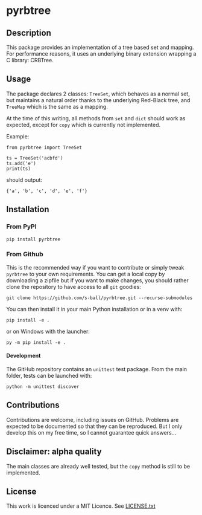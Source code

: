 # pyrbtree

## Description

This package provides an implementation of a tree
based set and mapping. For performance reasons, it
uses an underlying binary extension wrapping a C
library: CRBTree.

## Usage

The package declares 2 classes: `TreeSet`, which behaves
as a normal set, but maintains a natural order thanks to
the underlying Red-Black tree, and `TreeMap` which is the
same as a mapping.

At the time of this writing, all methods from `set` and
`dict` should work as expected, except for `copy` which 
is currently not implemented.

Example:

```
from pyrbtree import TreeSet

ts = TreeSet('acbfd')
ts.add('e')
print(ts)
```

should output:

    {'a', 'b', 'c', 'd', 'e', 'f'}

## Installation

### From PyPI

    pip install pyrbtree

### From Github

This is the recommended way if you want to contribute or simply tweak
`pyrbtree` to your own requirements. You can get a local copy by
downloading a zipfile but if you want to make changes, you should
 rather clone the repository to have access to all `git` goodies:

    git clone https://github.com/s-ball/pyrbtree.git --recurse-submodules

You can then install it in your main Python installation or in a venv with:

    pip install -e .

or on Windows with the launcher:

    py -m pip install -e .

#### Development

The GitHub repository contains an `unittest` test package. From the
main folder, tests can be launched with:

    python -m unittest discover
 
## Contributions

Contributions are welcome, including issues on GitHub.
Problems are expected to be documented so that they can be reproduced. But
I only develop this on my free time, so I cannot guarantee quick answers...

## Disclaimer: alpha quality

The main classes are already well tested, but the `copy` method is
still to be implemented.

## License

This work is licenced under a MIT Licence. See [LICENSE.txt](https://github.com/s-ball/pyrbtree/blob/master/LICENSE.txt)

